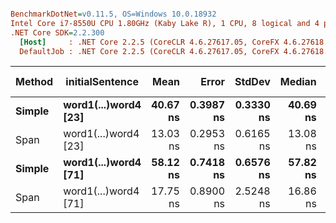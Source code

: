 ``` ini

BenchmarkDotNet=v0.11.5, OS=Windows 10.0.18932
Intel Core i7-8550U CPU 1.80GHz (Kaby Lake R), 1 CPU, 8 logical and 4 physical cores
.NET Core SDK=2.2.300
  [Host]     : .NET Core 2.2.5 (CoreCLR 4.6.27617.05, CoreFX 4.6.27618.01), 64bit RyuJIT
  DefaultJob : .NET Core 2.2.5 (CoreCLR 4.6.27617.05, CoreFX 4.6.27618.01), 64bit RyuJIT


```
| Method |      initialSentence |     Mean |     Error |    StdDev |   Median |  Gen 0 | Gen 1 | Gen 2 | Allocated |
|------- |--------------------- |---------:|----------:|----------:|---------:|-------:|------:|------:|----------:|
| **Simple** | **word1(...)word4 [23]** | **40.67 ns** | **0.3987 ns** | **0.3330 ns** | **40.69 ns** | **0.0305** |     **-** |     **-** |     **128 B** |
|   Span | word1(...)word4 [23] | 13.03 ns | 0.2953 ns | 0.6165 ns | 13.08 ns |      - |     - |     - |         - |
| **Simple** | **word1(...)word4 [71]** | **58.12 ns** | **0.7418 ns** | **0.6576 ns** | **57.82 ns** | **0.0762** |     **-** |     **-** |     **320 B** |
|   Span | word1(...)word4 [71] | 17.75 ns | 0.8900 ns | 2.5248 ns | 16.86 ns |      - |     - |     - |         - |
